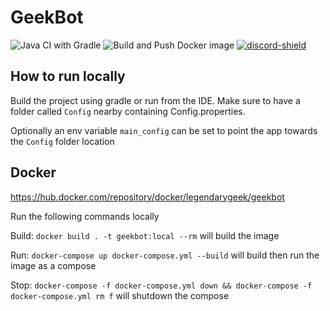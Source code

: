 # GeekBot

[discord-invite]: https://discord.gg/ADrTFRZ
[discord-shield]: https://discord.com/api/guilds/632708637122625538/widget.png

![Java CI with Gradle](https://github.com/LegendaryGeek/GeekBot/workflows/Java%20CI%20with%20Gradle/badge.svg?branch=release)
![Build and Push Docker image](https://github.com/LegendaryGeek/GeekBot/workflows/Build%20and%20Push%20Docker%20image/badge.svg?branch=release)
[ ![discord-shield][] ][discord-invite]


## How to run locally

Build the project using gradle or run from the IDE. Make sure to have a folder called `Config` nearby containing Config.properties.

Optionally an env variable `main_config` can be set to point the app towards the `Config` folder location

## Docker

https://hub.docker.com/repository/docker/legendarygeek/geekbot

Run the following commands locally

Build: `docker build . -t geekbot:local --rm` will build the image

Run: `docker-compose up docker-compose.yml --build` will build then run the image as a compose

Stop: `docker-compose -f docker-compose.yml down && docker-compose -f docker-compose.yml rm f` will shutdown the compose